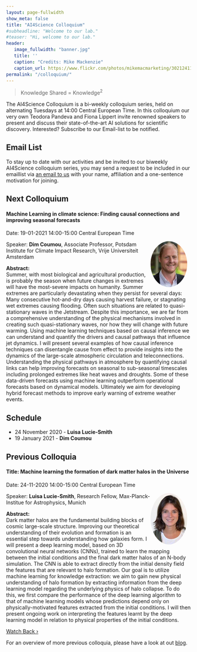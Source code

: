 ```yaml
---
layout: page-fullwidth 
show_meta: false
title: "AI4Science Colloquium"
#subheadline: "Welcome to our lab."
#teaser: "Hi, welcome to our lab."
header:
   image_fullwidth: "banner.jpg"
   title: ''
   caption: "Credits: Mike Mackenzie"
   caption_url: https://www.flickr.com/photos/mikemacmarketing/30212411048
permalink: "/colloquium/"
---
```

> Knowledge Shared = Knowledge<sup>2</sup>


The AI4Science Colloquium is a bi-weekly colloquium series, held on alternating Tuesdays at 14:00 Central European Time. In this colloquium our very own Teodora Pandeva and Fiona Lippert invite renowned speakers to present and discuss their state-of-the-art AI solutions for scientific discovery. Interested? Subscribe to our Email-list to be notified.

## Email List
To stay up to date with our activities and be invited to our biweekly AI4Science colloquium series, you may send a request to be included in our emaillist via [an email to us][9] with your name, affiliation and a one-sentence motivation for joining.


## Next Colloquium

#### Machine Learning in climate science: Finding causal connections and improving seasonal forecasts

Date: 19-01-2021 14:00-15:00 Central European Time

 <img src="../people/DimCoumou.jpg"
     alt="DimCoumou"
     width="100"
     style="float: right; margin-right: 10px; border-radius:50%;" />

Speaker: **Dim Coumou**, Associate Professor, Potsdam Institute for Climate Impact Research, Vrije Universiteit Amsterdam

**Abstract:** <br/>
Summer, with most biological and agricultural production, is probably the season when future changes in extremes will have the most-severe impacts on humanity. Summer extremes are particularly devastating when they persist for several days: Many consecutive hot-and-dry days causing harvest failure, or stagnating wet extremes causing flooding. Often such situations are related to quasi-stationary waves in the Jetstream. Despite this importance, we are far from a comprehensive understanding of the physical mechanisms involved in creating such quasi-stationary waves, nor how they will change with future warming.
Using machine learning techniques based on causal inference we can understand and quantify the drivers and causal pathways that influence jet dynamics. I will present several examples of how causal inference techniques can disentangle cause from effect to provide insights into the dynamics of the large-scale atmospheric circulation and teleconnections. Understanding the physical pathways in atmosphere by quantifying causal links can help improving forecasts on seasonal to sub-seasonal timescales including prolonged extremes like heat waves and droughts. Some of these data-driven forecasts using machine learning outperform operational forecasts based on dynamical models. Ultimately we aim for developing hybrid forecast methods to improve early warning of extreme weather events.

<!--
<img src="../images/physml.jpg"
     alt="Physical Machine learning"
     width="400"
     style="float: center; margin-right: 10px;"/>
<p>Ref: <a href="https://aip.scitation.org/doi/10.1063/1.5009502">Journal of Chemical Physics</a></p>
-->

## Schedule
-  24 November 2020 - **Luisa Lucie-Smith**
-  19 January 2021 - **Dim Coumou**

## Previous Colloquia

#### Title: Machine learning the formation of dark matter halos in the Universe 

Date: 24-11-2020 14:00-15:00 Central European Time

 <img src="../people/LucieSmith.jpg"
     alt="LuisaLucieSmith"
     width="100"
     style="float: right; margin-right: 10px; border-radius:50%;" />

Speaker: **Luisa Lucie-Smith**, Research Fellow, Max-Planck-Institue for Astrophysics, Munich

**Abstract:** <br/>
Dark matter halos are the fundamental building blocks of cosmic large-scale structure. Improving our theoretical understanding of their evolution and formation is an essential step towards understanding how galaxies form. I will present a deep learning model, based on 3D convolutional neural networks (CNNs), trained to learn the mapping between the initial conditions and the final dark matter halos of an N-body simulation. The CNN is able to extract directly from the initial density field the features that are relevant to halo formation. Our goal is to utilize machine learning for knowledge extraction: we aim to gain new physical understanding of halo formation by extracting information from the deep learning model regarding the underlying physics of halo collapse. To do this, we first compare the performance of the deep learning algorithm to that of machine learning models whose predictions depend only on physically-motivated features extracted from the initial conditions. I will then present ongoing work on interpreting the features learnt by the deep learning model in relation to physical properties of the initial conditions.

<!--
<img src="../images/physml.jpg"
     alt="Physical Machine learning"
     width="400"
     style="float: center; margin-right: 10px;"/>
<p>Ref: <a href="https://aip.scitation.org/doi/10.1063/1.5009502">Journal of Chemical Physics</a></p>
-->
 
<a class="radius button small" href="https://drive.google.com/file/d/1618HmRE-rloBvIiWJuH4hSa7PEHtR6Oj/view?usp=sharing">Watch Back ›</a>

For an overview of more  previous colloquia, please have a look at out [blog][2].

[1]: https://bereau.group/
[2]: /blog/
[9]: /contact/
